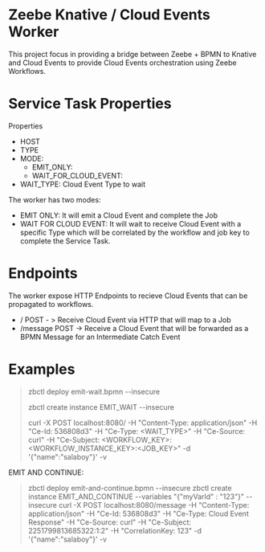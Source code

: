 # Zeebe Knative / Cloud Events Worker

This project focus in providing a bridge between Zeebe + BPMN to Knative and Cloud Events to provide Cloud Events orchestration using Zeebe Workflows. 



# Service Task Properties

Properties
- HOST
- TYPE
- MODE: 
  - EMIT_ONLY: 
  - WAIT_FOR_CLOUD_EVENT: 
- WAIT_TYPE: Cloud Event Type to wait 

The worker has two modes:
- EMIT ONLY: It will emit a Cloud Event and complete the Job
- WAIT FOR CLOUD EVENT: It will wait to receive Cloud Event with a specific Type which will be correlated by the workflow and job key to complete the Service Task. 
 

# Endpoints

The worker expose HTTP Endpoints to recieve Cloud Events that can be propagated to workflows. 

- / POST - > Receive Cloud Event via HTTP that will map to a Job
- /message POST -> Receive a Cloud Event that will be forwarded as a BPMN Message for an Intermediate Catch Event 


# Examples

> zbctl deploy emit-wait.bpmn --insecure
>
> zbctl create instance EMIT_WAIT  --insecure
>
> curl -X POST localhost:8080/ -H "Content-Type: application/json" -H "Ce-Id: 536808d3" -H "Ce-Type: <WAIT_TYPE>" -H "Ce-Source: curl" -H "Ce-Subject: <WORKFLOW_KEY>:<WORKFLOW_INSTANCE_KEY>:<JOB_KEY>"  -d '{"name":"salaboy"}'  -v
>

EMIT AND CONTINUE:
> zbctl deploy emit-and-continue.bpmn --insecure
> zbctl create instance EMIT_AND_CONTINUE --variables "{\"myVarId\" : \"123\"}" --insecure
>  curl -X POST localhost:8080/message -H "Content-Type: application/json" -H "Ce-Id: 536808d3" -H "Ce-Type: Cloud Event Response" -H "Ce-Source: curl" -H "Ce-Subject: 2251799813685322:1:2" -H "CorrelationKey: 123" -d '{"name":"salaboy"}'  -v 
